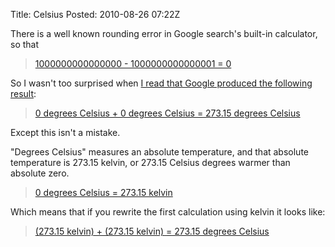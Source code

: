 Title: Celsius
Posted: 2010-08-26 07:22Z

There is a well known rounding error in Google search's built-in calculator, so that

> [1000000000000000 - 1000000000000001 = 0][goog-rounding]

So I wasn't too surprised when [I read that Google produced the following result][hn1]:

> [0 degrees Celsius + 0 degrees Celsius = 273.15 degrees Celsius][goog-0celsius]

Except this isn't a mistake.

"Degrees Celsius" measures an absolute temperature, and that absolute temperature is 273.15 kelvin, or 273.15 Celsius degrees warmer than absolute zero.

> [0 degrees Celsius = 273.15 kelvin][goog-celsiusink]

Which means that if you rewrite the first calculation using kelvin it looks like:

> [(273.15 kelvin) + (273.15 kelvin) = 273.15 degrees Celsius][goog-kelvin]

  [goog-rounding]: https://encrypted.google.com/search?q=1000000000000000+-+1000000000000001
  [goog-0celsius]: https://encrypted.google.com/search?q=0+degrees+Celsius+%2B+0+degrees+Celsius
  [goog-celsiusink]: https://encrypted.google.com/search?q=0+degrees+Celsius+in+kelvin
  [goog-kelvin]: https://encrypted.google.com/search?q=273.15+kelvin+%2B+273.15+kelvin
  [hn1]: http://news.ycombinator.com/item?id=1610354